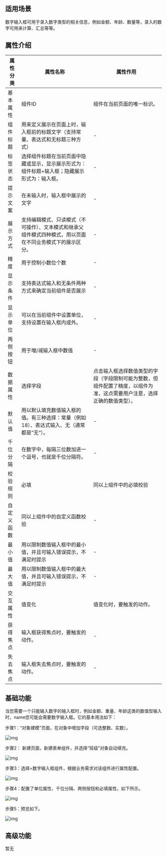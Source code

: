 ## **适用场景**

数字输入框可用于录入数字类型的相关信息，例如金额、年龄、数量等，录入的数字可用来计算、汇总等等。

## **属性介绍**

| 属性分类   | 属性名称                                                     | 属性作用                                                     |
| ---------- | ------------------------------------------------------------ | ------------------------------------------------------------ |
| 基本属性   | 组件ID                                                       | 组件在当前页面的唯一标识。                                   |
| 组件标题   | 用来定义展示在页面上时，输入框前的标题文字（支持常量、表达式和无标题三种方式） |             -                                                 |
| 标签状态   | 选择组件标题在当前页面中隐藏或显示，显示展示形式为：组件标题+输入框；隐藏展示形式为：输入框。 |               -                                               |
| 提示文案   | 在未输入时，输入框中展示的文字                               |      -                                                        |
| 展示方式   | 支持编辑模式、只读模式（不可操作）、文本模式和继承父组件模式四种模式，用以页面在不同业务模式下的展示区分。 |                 -                                             |
| 精度       | 用于控制小数位个数                                           |      -                                                        |
| 显示条件   | 支持表达式输入和无条件两种方式来确定当前组件是否展示         |       -                                                       |
| 显示单位   | 可以在当前组件中设置单位，支持设置在输入框内或外。           |       -                                                       |
| 两侧按钮   | 用于增/减输入框中数值                                        |           -                                                   |
| 数据属性   | 选择字段                                                     | 点击输入框选择数值类型的字段（字段限制可能为整数，但组件配置了精度，以组件为准，这点需要用户注意，选择正确的数值类型）。 |
| 默认值     | 用以默认填充数值输入框的值。有三种选择：常量（例如18）、表达式输入、无（通常都是”无“）。 |                    -                                          |
| 千位分隔   | 在数字中，每隔三位数加进一个逗号，也就是千位分隔符。         |            -                                                  |
| 校验规则   | 必填                                                         | 同以上组件中的必填校验                                       |
| 自定义函数 | 同以上组件中的自定义函数校验                                 |    -                                                          |
| 最小值     | 用以限制数值输入框中的最小值，并且可输入错误提示，不满足时提示 |         -                                                     |
| 最大值     | 用以限制数值输入框中的最大值，并且可输入错误提示，不满足时提示 |     -                                                         |
| 交互属性   | 值变化                                                       | 值变化时，要触发的动作。                                     |
| 获得焦点   | 输入框获得焦点时，要触发的动作。                             |    -                                                          |
| 失去焦点   | 输入框失去焦点时，要触发的动作。                             |        -                                                      |

## **基础功能**

当您需要一个只能输入数字的输入框时，例如金额、重量、年龄这类的数值型输入时，name您可能会需要数字输入框。它的基本用法如下：

步骤1：“对象建模”页面，在对象中增加字段（可选整数、实数）。

![img](https://qcloudimg.tencent-cloud.cn/raw/cf0cf249208090f203d2cc8b8515e4be.png)        

步骤2： 新建页面，新建表单组件，并选择“班级”对象自动填充。

![img](https://qcloudimg.tencent-cloud.cn/raw/afa51767b533efafb104cca103f2fe3e.png)        

步骤3：选择=数字输入框组件，根据业务需求对该组件进行属性配置。

![img](https://qcloudimg.tencent-cloud.cn/raw/e748e33520c492e3dd50031241c5c09a.png)        

步骤4：配置了单位属性、千位分隔、两侧按钮和必填属性，如下所示。

![img](https://qcloudimg.tencent-cloud.cn/raw/5dfcbc08ec2392a2c576d67d3d0a9e9c.png)        

步骤5：预览如下。

![img](https://qcloudimg.tencent-cloud.cn/raw/178cd44934a6f9d6af964d1dd2e041a4.png)        

## **高级功能**

暂无

